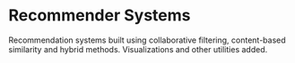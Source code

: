 # Recommender Systems

Recommendation systems built using collaborative filtering, content-based similarity and hybrid methods.  Visualizations and other utilities added.
